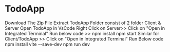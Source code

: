 # TodoApp
Download The Zip File
Extract TodoApp Folder consist of 2 folder Client & Server
Open TodoApp in VsCode
Right Click on Server>> Click on "Open in Integrated Terminal"
Run below code >> 
npm install
npm start
Similar for Client/TodoApp >> Click on "Open in Integrated Terminal"
Run Below code
npm install vite --save-dev 
npm run dev
